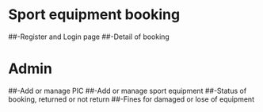 # Sport equipment booking
##-Register and Login page
##-Detail of booking

# Admin
##-Add or manage PIC
##-Add or manage sport equipment
##-Status of booking, returned or not return
##-Fines for damaged or lose of equipment
